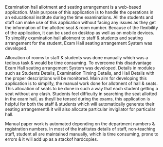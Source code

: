 Examination hall allotment and seating arrangement is a web-based application. Main purpose of this application is to handle the operations in an educational institute during the time examinations. All the students and staff can make use of this application without facing any issues as they get the information of the allotted seat & room number. Because of the flexibility of the application, it can be used on desktop as well as on mobile devices. To simplify examination hall allotment to staff & students and seating arrangement for the student, Exam Hall seating arrangement System was developed.

 Allocation of rooms to staff & students was done manually which was a tedious task & would be time consuming. To overcome this disadvantage Exam Hall seating arrangement System was developed. Details in modules such as Students Details, Examination Timing Details, and Hall Details with the proper descriptions will be monitored. Main aim for developing this application is to simplify, the manual work done for allotment of hall & seats. This allocation of seats to be done in such a way that each student getting a seat without any clash. Students feel difficulty in searching the seat allotted in the exam hall, as theyll be tensed during the exams, this application is helpful for both the staff & students which will automatically generate their seating arrangement& it will also allocate particular invigilator for particular hall. 

Manual paper work is automated depending on the department numbers & registration numbers. In most of the institutes details of staff, non-teaching staff, student all are maintained manually, which is time consuming, prone to errors & it will add up as a stackof hardcopies.
